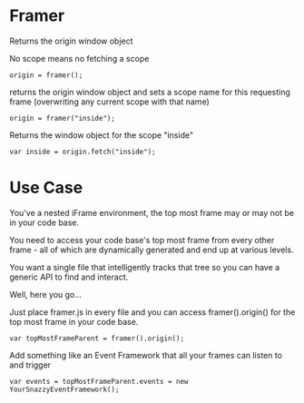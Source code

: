 # Framer

Returns the origin window object

No scope means no fetching a scope

`origin = framer();`

returns the origin window object and sets a scope name for this requesting frame (overwriting any current scope with that name)

`origin = framer("inside");`

Returns the window object for the scope "inside"

`var inside = origin.fetch("inside");`

# Use Case

You've a nested iFrame environment, the top most frame may or may not be in your code base.

You need to access your code base's top most frame from every other frame - all of which are dynamically generated and end up at various levels.

You want a single file that intelligently tracks that tree so you can have a generic API to find and interact.

Well, here you go...

Just place framer.js in every file and you can access framer().origin() for the top most frame in your code base.

`var topMostFrameParent = framer().origin();`

Add something like an Event Framework that all your frames can listen to and trigger

`var events = topMostFrameParent.events = new YourSnazzyEventFramework();`
